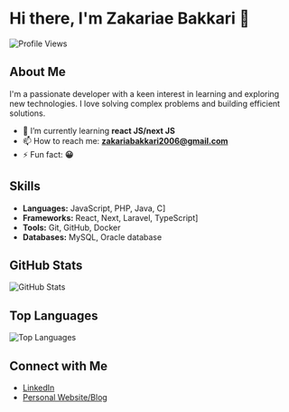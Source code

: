 # Hi there, I'm Zakariae Bakkari 👋

![Profile Views](https://komarev.com/ghpvc/?username=zakariae-bakkari&color=blue) 

## About Me

I'm a passionate developer with a keen interest in learning and exploring new technologies. I love solving complex problems and building efficient solutions. 

- 🌱 I’m currently learning **react JS/next JS**
- 📫 How to reach me: **zakariabakkari2006@gmail.com**
- ⚡ Fun fact: **😀**

## Skills

- **Languages:** JavaScript, PHP, Java, C]
- **Frameworks:**  React, Next, Laravel, TypeScript]
- **Tools:**  Git, GitHub, Docker
- **Databases:** MySQL, Oracle database

## GitHub Stats

![GitHub Stats](https://github-readme-stats.vercel.app/api?username=zakariae-bakkari&show_icons=true&theme=radical)

## Top Languages

![Top Languages](https://github-readme-stats.vercel.app/api/top-langs/?username=zakariae-bakkari&layout=compact&theme=radical)

## Connect with Me

- [LinkedIn](https://www.linkedin.com/in/zakariae-bakkari-86a618307/)
- [Personal Website/Blog]([https://yourwebsite.com](https://zakariaebakkari.vercel.app/))
